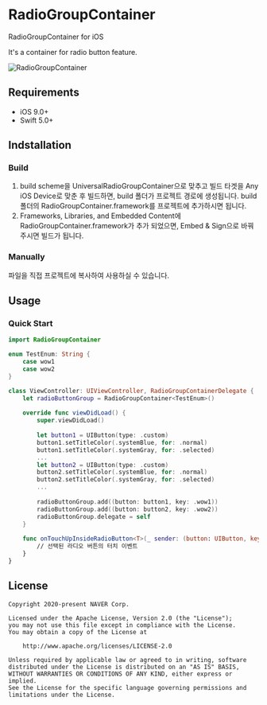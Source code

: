 # RadioGroupContainer
RadioGroupContainer for iOS

It's a container for radio button feature.

![RadioGroupContainer](https://user-images.githubusercontent.com/13866671/103258540-c57d0300-49d8-11eb-82fb-d9fa46ee5428.gif)

## Requirements
* iOS 9.0+
* Swift 5.0+

## Indstallation
### Build
1. build scheme을 UniversalRadioGroupContainer으로 맞추고 빌드 타겟을 Any iOS Device로 맞춘 후 빌드하면, build 폴더가 프로젝트 경로에 생성됩니다.
build폴더의 RadioGroupContainer.framework를 프로젝트에 추가하시면 됩니다.
2. Frameworks, Libraries, and Embedded Content에 RadioGroupContainer.framework가 추가 되었으면, Embed & Sign으로 바꿔주시면 빌드가 됩니다.

### Manually
파일을 직접 프로젝트에 복사하여 사용하실 수 있습니다.

## Usage
### Quick Start
```swift
import RadioGroupContainer

enum TestEnum: String {
    case wow1
    case wow2
}

class ViewController: UIViewController, RadioGroupContainerDelegate {
    let radioButtonGroup = RadioGroupContainer<TestEnum>()
    
    override func viewDidLoad() {
        super.viewDidLoad()
        
        let button1 = UIButton(type: .custom)
        button1.setTitleColor(.systemBlue, for: .normal)
        button1.setTitleColor(.systemGray, for: .selected)
        ...
        let button2 = UIButton(type: .custom)
        button2.setTitleColor(.systemBlue, for: .normal)
        button2.setTitleColor(.systemGray, for: .selected)
        ...
        
        radioButtonGroup.add((button: button1, key: .wow1))
        radioButtonGroup.add((button: button2, key: .wow2))
        radioButtonGroup.delegate = self
    }
    
    func onTouchUpInsideRadioButton<T>(_ sender: (button: UIButton, key: T)) where T : Equatable {
        // 선택된 라디오 버튼의 터치 이벤트
    }
}
```

## License

```
Copyright 2020-present NAVER Corp.

Licensed under the Apache License, Version 2.0 (the "License");
you may not use this file except in compliance with the License.
You may obtain a copy of the License at

    http://www.apache.org/licenses/LICENSE-2.0

Unless required by applicable law or agreed to in writing, software
distributed under the License is distributed on an "AS IS" BASIS,
WITHOUT WARRANTIES OR CONDITIONS OF ANY KIND, either express or implied.
See the License for the specific language governing permissions and
limitations under the License.
```
